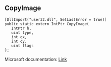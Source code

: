 ## CopyImage

```
[DllImport("user32.dll", SetLastError = true)]
public static extern IntPtr CopyImage(
   IntPtr h,
   uint type,
   int cx,
   int cy,
   uint flags
);
```

Microsoft documentation: [Link](https://docs.microsoft.com/en-us/windows/win32/api/winuser/nf-winuser-copyimage)
